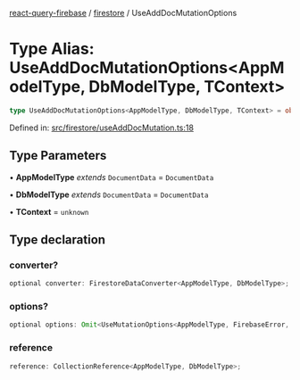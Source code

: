 [react-query-firebase](../../modules.md) / [firestore](../index.md) / UseAddDocMutationOptions

# Type Alias: UseAddDocMutationOptions\<AppModelType, DbModelType, TContext\>

```ts
type UseAddDocMutationOptions<AppModelType, DbModelType, TContext> = object;
```

Defined in: [src/firestore/useAddDocMutation.ts:18](https://github.com/vpishuk/react-query-firebase/blob/7fbf9b6c8d5aecd24bcbf362edabf19ee5b1c72c/src/firestore/useAddDocMutation.ts#L18)

## Type Parameters

• **AppModelType** *extends* `DocumentData` = `DocumentData`

• **DbModelType** *extends* `DocumentData` = `DocumentData`

• **TContext** = `unknown`

## Type declaration

### converter?

```ts
optional converter: FirestoreDataConverter<AppModelType, DbModelType>;
```

### options?

```ts
optional options: Omit<UseMutationOptions<AppModelType, FirebaseError, UseAddDocMutationValues<AppModelType>, TContext>, "mutationFn" | "mutationKey">;
```

### reference

```ts
reference: CollectionReference<AppModelType, DbModelType>;
```
